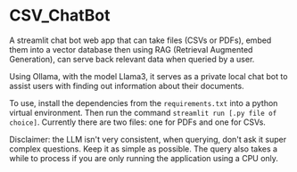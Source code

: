 # CSV_ChatBot

A streamlit chat bot web app that can take files (CSVs or PDFs), embed them into a vector database then using RAG (Retrieval Augmented Generation), can serve back relevant data when queried by a user.

Using Ollama, with the model Llama3, it serves as a private local chat bot to assist users with finding out information about their documents.

To use, install the dependencies from the `requirements.txt` into a python virtual environment. Then run the command `streamlit run [.py file of choice]`. Currently there are two files: one for PDFs and one for CSVs.

Disclaimer: the LLM isn't very consistent, when querying, don't ask it super complex questions. Keep it as simple as possible. The query also takes a while to process if you are only running the application using a CPU only.
